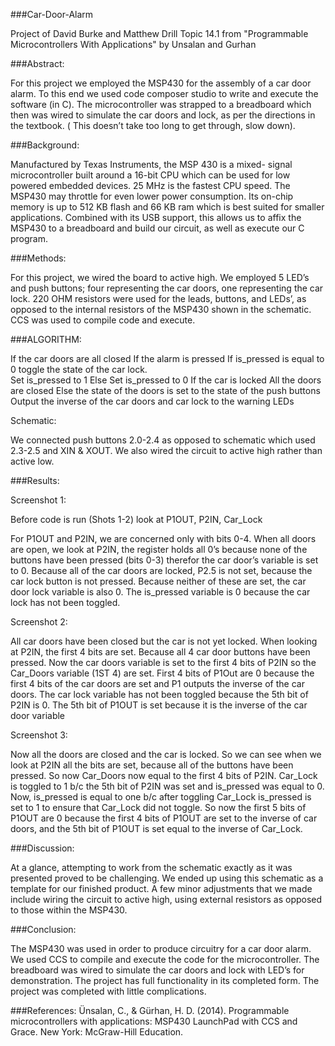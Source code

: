 ###Car-Door-Alarm

Project of David Burke and Matthew Drill
Topic 14.1 from "Programmable Microcontrollers With Applications" by Unsalan and Gurhan

###Abstract: 

For this project we employed the MSP430 for the assembly of a car door alarm.  To this end we used code composer studio to write and execute the software (in C).  The microcontroller was strapped to a breadboard which then was wired to simulate the car doors and lock, as per the directions in the textbook.  ( This doesn’t take too long to get through, slow down).

###Background: 

Manufactured by Texas Instruments, the MSP 430 is a mixed- signal microcontroller built around a 16-bit CPU which can be used for low powered embedded devices. 25 MHz is the fastest CPU speed.  The MSP430 may throttle for even lower power consumption. Its on-chip memory is up to 512 KB flash and 66 KB ram which is best suited for smaller applications.  Combined with its USB support, this allows us to affix the MSP430 to a breadboard and build our circuit, as well as execute our C program.

###Methods: 

For this project, we wired the board to active high. We employed 5 LED’s and push buttons; four representing the car doors, one representing the car lock.  220 OHM resistors were used for the leads, buttons, and LEDs’, as opposed to the internal resistors of the MSP430 shown in the schematic.  CCS was used to compile code and execute.   

###ALGORITHM:

If the car doors are all closed 
If the alarm is pressed
        If is_pressed is equal to 0
toggle the state of the car lock.  
Set is_pressed to 1
        Else
                Set is_pressed to 0
If the car is locked 
All the doors are closed
Else
the state of the doors is set to the state of the push buttons 
Output the inverse of the car doors and car lock to the warning LEDs

Schematic: 

We connected push buttons 2.0-2.4 as opposed to schematic which used 2.3-2.5 and XIN & XOUT.  We also wired the circuit to active high rather than active low.  

###Results: 

Screenshot 1:

Before code is run (Shots  1-2) look at P1OUT, P2IN, Car_Lock

For P1OUT and P2IN, we are concerned only with bits 0-4.  When all doors are open, we look at P2IN, the register holds all 0’s because none of the buttons have been pressed (bits 0-3) therefor the car door’s variable is set to 0.  Because all of the car doors are locked, P2.5 is not set, because the car lock button is not pressed.  Because neither of these are set, the car door lock variable is also 0.  The is_pressed variable is 0 because the car lock has not been toggled.  

Screenshot 2:

All car doors have been closed but the car is not yet locked.  When looking at P2IN, the first 4 bits are set.  Because all 4 car door buttons have been pressed.  Now the car doors variable is set to the first 4 bits of P2IN so the Car_Doors variable (1ST 4) are set.  First 4 bits of P1Out are 0 because the first 4 bits of the car doors are set and P1 outputs the inverse of the car doors.  The car lock variable has not been toggled because the 5th bit of P2IN is 0.  The 5th bit of P1OUT is set because it is the inverse of the car door variable 

Screenshot 3:

Now all the doors are closed and the car is locked.  So we can see when we look at P2IN all the bits are set, because all of the buttons have been pressed.  So now Car_Doors now equal to the first 4 bits of P2IN.  Car_Lock is toggled to 1 b/c the 5th bit of P2IN was set and is_pressed was equal to 0.  Now, is_pressed is equal to one b/c after toggling Car_Lock is_pressed is set to 1 to ensure that Car_Lock did not toggle.  So now the first 5 bits of P1OUT are 0 because the first 4 bits of P1OUT are set to the inverse of car doors, and the 5th bit of P1OUT is set equal to the inverse of Car_Lock.
  
###Discussion: 

At a glance, attempting to work from the schematic exactly as it was presented proved to be challenging.  We ended up using this schematic as a template for our finished product.  A few minor adjustments that we made include wiring the circuit to active high, using external resistors as opposed to those within the MSP430.


###Conclusion:

The MSP430 was used in order to produce circuitry for a car door alarm.  We used CCS to compile and execute the code for the microcontroller.  The breadboard was wired to simulate the car doors and lock with LED’s for demonstration. The project has full functionality in its completed form.  The project was completed with little complications.  

###References:
Ünsalan, C., & Gürhan, H. D. (2014). Programmable microcontrollers with applications: MSP430 LaunchPad with CCS and Grace. New York: McGraw-Hill Education.
